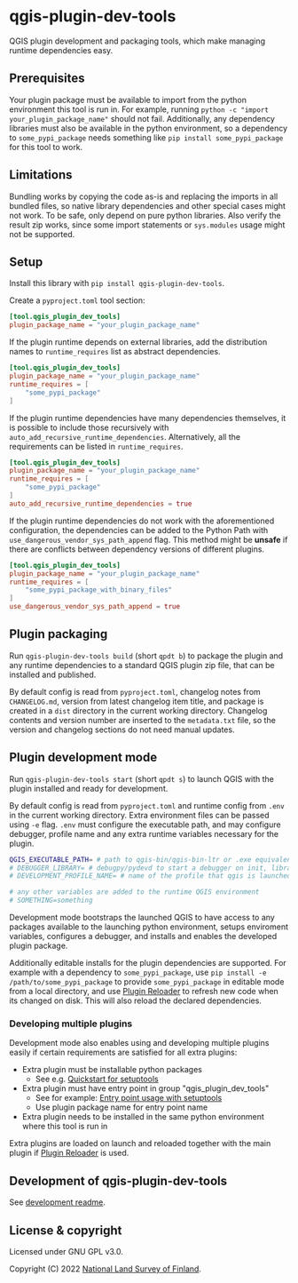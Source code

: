# qgis-plugin-dev-tools

QGIS plugin development and packaging tools, which make managing runtime dependencies easy.

## Prerequisites

Your plugin package must be available to import from the python environment this tool is run in. For example, running `python -c "import your_plugin_package_name"` should not fail. Additionally, any dependency libraries must also be available in the python environment, so a dependency to `some_pypi_package` needs something like `pip install some_pypi_package` for this tool to work.

## Limitations

Bundling works by copying the code as-is and replacing the imports in all bundled files, so native library dependencies and other special cases might not work. To be safe, only depend on pure python libraries. Also verify the result zip works, since some import statements or `sys.modules` usage might not be supported.

## Setup

Install this library with `pip install qgis-plugin-dev-tools`.

Create a `pyproject.toml` tool section:

```toml
[tool.qgis_plugin_dev_tools]
plugin_package_name = "your_plugin_package_name"
```

If the plugin runtime depends on external libraries, add the distribution names to `runtime_requires` list as abstract dependencies.

```toml
[tool.qgis_plugin_dev_tools]
plugin_package_name = "your_plugin_package_name"
runtime_requires = [
    "some_pypi_package"
]
```

If the plugin runtime dependencies have many dependencies themselves, it is possible to include those recursively with `auto_add_recursive_runtime_dependencies`. Alternatively, all the requirements can be listed in `runtime_requires`.

```toml
[tool.qgis_plugin_dev_tools]
plugin_package_name = "your_plugin_package_name"
runtime_requires = [
    "some_pypi_package"
]
auto_add_recursive_runtime_dependencies = true
```

If the plugin runtime dependencies do not work with the aforementioned configuration, the dependencies can be added to the Python Path with `use_dangerous_vendor_sys_path_append` flag. This method might be **unsafe** if there are conflicts between dependency versions of different plugins.

```toml
[tool.qgis_plugin_dev_tools]
plugin_package_name = "your_plugin_package_name"
runtime_requires = [
    "some_pypi_package_with_binary_files"
]
use_dangerous_vendor_sys_path_append = true
```

## Plugin packaging

Run `qgis-plugin-dev-tools build` (short `qpdt b`) to package the plugin and any runtime dependencies to a standard QGIS plugin zip file, that can be installed and published.

By default config is read from `pyproject.toml`, changelog notes from `CHANGELOG.md`, version from latest changelog item title, and package is created in a `dist` directory in the current working directory. Changelog contents and version number are inserted to the `metadata.txt` file, so the version and changelog sections do not need manual updates.

## Plugin development mode

Run `qgis-plugin-dev-tools start` (short `qpdt s`) to launch QGIS with the plugin installed and ready for development.

By default config is read from `pyproject.toml` and runtime config from `.env` in the current working directory. Extra environment files can be passed using `-e` flag. `.env` must configure the executable path, and may configure debugger, profile name and any extra runtime variables necessary for the plugin.

```sh
QGIS_EXECUTABLE_PATH= # path to qgis-bin/qgis-bin-ltr or .exe equivalents, necessary
# DEBUGGER_LIBRARY= # debugpy/pydevd to start a debugger on init, library must be installed to the environment
# DEVELOPMENT_PROFILE_NAME= # name of the profile that qgis is launched with, otherwise uses default

# any other variables are added to the runtime QGIS environment
# SOMETHING=something
```

Development mode bootstraps the launched QGIS to have access to any packages available to the launching python environment, setups enviroment variables, configures a debugger, and installs and enables the developed plugin package.

Additionally editable installs for the plugin dependencies are supported. For example with a dependency to `some_pypi_package`, use `pip install -e /path/to/some_pypi_package` to provide `some_pypi_package` in editable mode from a local directory, and use [Plugin Reloader] to refresh new code when its changed on disk. This will also reload the declared dependencies.

### Developing multiple plugins

Development mode also enables using and developing multiple plugins easily if certain requirements are satisfied for all extra plugins:

* Extra plugin must be installable python packages
  * See e.g. [Quickstart for setuptools]
* Extra plugin must have entry point in group "qgis_plugin_dev_tools"
  * See for example: [Entry point usage with setuptools]
  * Use plugin package name for entry point name
* Extra plugin needs to be installed in the same python environment where this tool is run in

Extra plugins are loaded on launch and reloaded together with the main plugin if [Plugin Reloader] is used.

## Development of qgis-plugin-dev-tools

See [development readme](./DEVELOPMENT.md).

## License & copyright

Licensed under GNU GPL v3.0.

Copyright (C) 2022 [National Land Survey of Finland].

[Plugin Reloader]: https://plugins.qgis.org/plugins/plugin_reloader
[National Land Survey of Finland]: https://www.maanmittauslaitos.fi/en
[Quickstart for setuptools]: https://setuptools.pypa.io/en/latest/userguide/quickstart.html
[Entry point usage with setuptools]: https://setuptools.pypa.io/en/latest/userguide/entry_point.html#advertising-behavior
